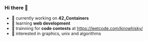 ### Hi there 👋

- 🔭 currently working on **42_Containers**
- 🌱 learning **web development**
- 🌱 trainning for **code contests** at https://leetcode.com/kirowhisky/
- 🤩 interested in graphics, unix and algorithms
